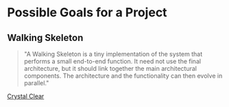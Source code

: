 # Possible Goals for a Project

## Walking Skeleton

> "A Walking Skeleton is a tiny implementation of the system that performs a small
end-to-end function. It need not use the final architecture, but it should link together
the main architectural components. The architecture and the functionality can then
evolve in parallel."

[Crystal Clear](https://www.researchgate.net/profile/Alistair-Cockburn/publication/234820806_Crystal_clear_a_human-powered_methodology_for_small_teams/links/56d434b508ae2ea08cf8e07a/Crystal-clear-a-human-powered-methodology-for-small-teams.pdf)